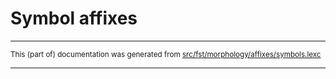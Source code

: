 
# Symbol affixes

* * *

<small>This (part of) documentation was generated from [src/fst/morphology/affixes/symbols.lexc](https://github.com/giellalt/lang-amh/blob/main/src/fst/morphology/affixes/symbols.lexc)</small>

---

